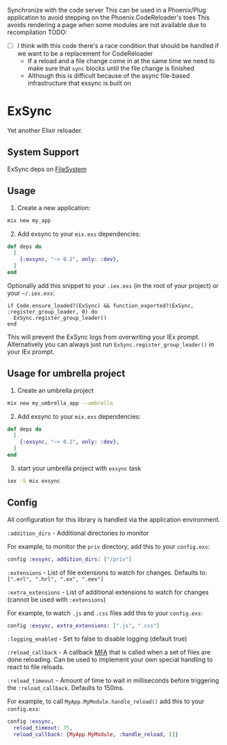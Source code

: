 Synchronize with the code server
This can be used in a Phoenix/Plug application to avoid stepping on the Phoenix.CodeReloader's toes
This avoids rendering a page when some modules are not available due to recompilation
TODO:
- [ ] I think with this code there's a race condition that should be handled if we want to be a replacement for CodeReloader
  - If a reload and a file change come in at the same time we need to make sure that `sync` blocks until the file change is finished
  - Although this is difficult because of the async file-based infrastructure that exsync is built on

ExSync
======

Yet another Elixir reloader.

## System Support

ExSync deps on [FileSystem](https://github.com/falood/file_system)

## Usage

1. Create a new application:

```bash
mix new my_app
```

2. Add exsync to your `mix.exs` dependencies:

```elixir
def deps do
  [
    {:exsync, "~> 0.2", only: :dev},
  ]
end
```

Optionally add this snippet to your `.iex.exs` (in the root of your project) or your `~/.iex.exs`:
```
if Code.ensure_loaded?(ExSync) && function_exported?(ExSync, :register_group_leader, 0) do
  ExSync.register_group_leader()
end
```

This will prevent the ExSync logs from overwriting your IEx prompt.
Alternatively you can always just run `ExSync.register_group_leader()` in your
IEx prompt.

## Usage for umbrella project

1. Create an umbrella project

```bash
mix new my_umbrella_app --umbrella
```

2. Add exsync to your `mix.exs` dependencies:

```elixir
def deps do
  [
    {:exsync, "~> 0.2", only: :dev},
  ]
end
```

3. start your umbrella project with `exsync` task

```bash
iex -S mix exsync
```

## Config

All configuration for this library is handled via the application environment.

`:addition_dirs` - Additional directories to monitor

For example, to monitor the `priv` directory, add this to your `config.exs`:

```elixir
config :exsync, addition_dirs: ["/priv"]
```

`:extensions` - List of file extensions to watch for changes. Defaults to: `[".erl", ".hrl", ".ex", ".eex"]`

`:extra_extensions` - List of additional extensions to watch for changes (cannot be used with `:extensions`)

For example, to watch `.js` and `.css` files add this to your `config.exs`:

```elixir
config :exsync, extra_extensions: [".js", ".css"]
```

`:logging_enabled` - Set to false to disable logging (default true)

`:reload_callback` - A callback [MFA](https://codereviewvideos.com/blog/what-is-mfa-in-elixir/) that is called when a set of files are done reloading. Can be used to implement your own special handling to react to file reloads.

`:reload_timeout` - Amount of time to wait in milliseconds before triggering the `:reload_callback`. Defaults to 150ms.

For example, to call `MyApp.MyModule.handle_reload()` add this to your `config.exs`:

```elixir
config :exsync,
  reload_timeout: 75,
  reload_callback: {MyApp.MyModule, :handle_reload, []}
```
